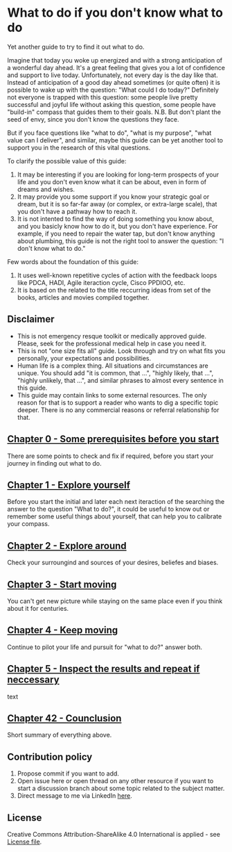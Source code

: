 # What to do if you don't know what to do
Yet another guide to try to find it out what to do.  

Imagine that today you woke up energized and with a strong anticipation of a wonderful day ahead. It's a great feeling that gives you a lot of confidence and support to live today. Unfortunately, not every day is the day like that. Instead of anticipation of a good day ahead sometimes (or quite often) it is possible to wake up with the question: "What could I do today?" Definitely not everyone is trapped with this question: some people live pretty successful and joyful life without asking this question, some people have "build-in" compass that guides them to their goals. N.B. But don't plant the seed of envy, since you don't know the questions they face.

But if you face questions like "what to do", "what is my purpose", "what value can I deliver", and similar, maybe this guide can be yet another tool to support you in the research of this vital questions. 

To clarify the possible value of this guide: 
1. It may be interesting if you are looking for long-term prospects of your life and you don't even know what it can be about, even in form of dreams and wishes.  
2. It may provide you some support if you know your strategic goal or dream, but it is so far-far away (or complex, or extra-large scale), that you don't have a pathway how to reach it. 
3. It is not intented to find the way of doing something you know about, and you basicly know how to do it, but you don't have experience. For example, if you need to repair the water tap, but don't know anything about plumbing, this guide is not the right tool to answer the question: "I don't know what to do." 

Few words about the foundation of this guide:
1. It uses well-known repetitive cycles of action with the feedback loops like PDCA, HADI, Agile iteraction cycle, Cisco PPDIOO, etc. 
2. It is based on the related to the title reccurring ideas from set of the books, articles and movies compiled together. 

<!-- The structure of the guide:
1. Chapters 
2. Topics  
    2.1. Description  
    2.2. Caveats [Optional]  
    2.3. Links to external resources [Optional] -->

## Disclaimer
* This is not emergency resque toolkit or medically approved guide. Please, seek for the professional medical help in case you need it. 
* This is not "one size fits all" guide. Look through and try on what fits you personally, your expectations and possibilities. 
* Human life is a complex thing. All situations and circumstances are unique. You should add "it is common, that ...", "highly likely, that ...", "highly unlikely, that ...", and similar phrases to almost every sentence in this guide. 
* This guide may contain links to some external resources. The only reason for that is to support a reader who wants to dig a specific topic deeper. There is no any commercial reasons or referral relationship for that. 

## [Chapter 0 - Some prerequisites before you start](/prerequisited.md)
There are some points to check and fix if required, before you start your journey in finding out what to do. 

## [Chapter 1 - Explore yourself](/explore_yourself.md)
Before you start the initial and later each next iteraction of the searching the answer to the question "What to do?", it could be useful to know out or remember some useful things about yourself, that can help you to calibrate your compass. 

## [Chapter 2 - Explore around](/explore_around.md)
Check your surroungind and sources of your desires, beliefes and biases.

## [Chapter 3 - Start moving](/start_moving.md)
You can't get new picture while staying on the same place even if you think about it for centuries.

## [Chapter 4 - Keep moving](/keep_moving.md)
Continue to pilot your life and pursuit for "what to do?" answer both.

## [Chapter 5 - Inspect the results and repeat if neccessary](/inspect.md)
text

## [Chapter 42 - Counclusion](/conclusion.md)
Short summary of everything above.

## Contribution policy
1. Propose commit if you want to add. 
2. Open issue here or open thread on any other resource if you want to start a discussion branch about some topic related to the subject matter. 
3. Direct message to me via LinkedIn [here](https://www.linkedin.com/in/vl-morozov/).

## License
Creative Commons Attribution-ShareAlike 4.0 International is applied - see [License file](/license.md). 
